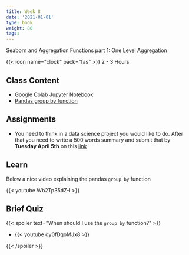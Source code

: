 ```yaml
---
title: Week 8
date: '2021-01-01'
type: book
weight: 80
tags: 
---
```


Seaborn and Aggregation Functions part 1: One Level Aggregation

<!--more-->

{{< icon name="clock" pack="fas" >}}  2 - 3 Hours

## Class Content

- Google Colab Jupyter Notebook
- [Pandas group by function](https://pandas.pydata.org/docs/reference/api/pandas.DataFrame.groupby.html)

## Assignments

- You need to think in a data science project you would like to do. After that you need to write a 500 words summary and submit that by **Tuesday April 5th** on this [link](https://docs.google.com/forms/d/e/1FAIpQLScMJy7-hT-nl5rtBvQ8bvgeHUGuxdkfszsC-SGgQsI5VJEQpg/viewform?usp=sf_link)

## Learn

Below a nice video explaining the pandas `group by` function

{{< youtube Wb2Tp35dZ-I >}}


## Brief Quiz

{{< spoiler text="When should I use the `group by` function?" >}}

- {{< youtube qy0fDqoMJx8 >}}

{{< /spoiler >}}





